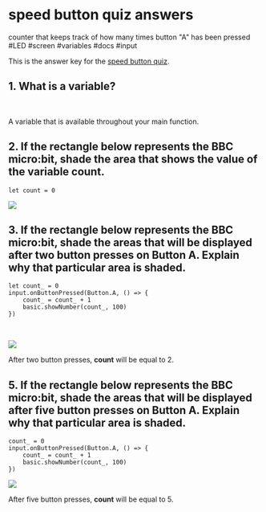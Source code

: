 # speed button quiz answers

counter that keeps track of how many times button "A" has been pressed #LED #screen #variables #docs #input

This is the answer key for the [speed button quiz](/microbit/lessons/speed-button/quiz).

## 1. What is a variable?

<br/>

A variable that is available throughout your main function.

## 2. If the rectangle below represents the BBC micro:bit, shade the area that shows the value of the variable count.

```blocks
let count = 0
```

![](/static/mb/lessons/speed-button-0.png)

## 3. If the rectangle below represents the BBC micro:bit, shade the areas that will be displayed after two button presses on Button A. Explain why that particular area is shaded.

```blocks
let count_ = 0
input.onButtonPressed(Button.A, () => {
    count_ = count_ + 1
    basic.showNumber(count_, 100)
})
```

<br/>

![](/static/mb/lessons/speed-button-1.png)

After two button presses, **count** will be equal to 2.

## 5. If the rectangle below represents the BBC micro:bit, shade the areas that will be displayed after five button presses on Button A. Explain why that particular area is shaded.

```blocks
count_ = 0
input.onButtonPressed(Button.A, () => {
    count_ = count_ + 1
    basic.showNumber(count_, 100)
})
```

![](/static/mb/lessons/speed-button-2.png)

After five button presses, **count** will be equal to 5.

